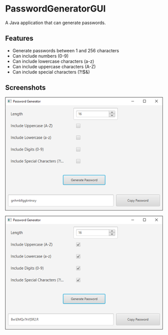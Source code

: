 # PasswordGeneratorGUI

A Java application that can generate passwords. 

## Features
- Generate passwords between 1 and 256 characters
- Can include numbers (0-9)
- Can include lowercase characters (a-z)
- Can include uppercase characters (A-Z)
- Can include special characters (?!$&)

## Screenshots
![](images/someOptions.png)

![](images/allOptions.png)
